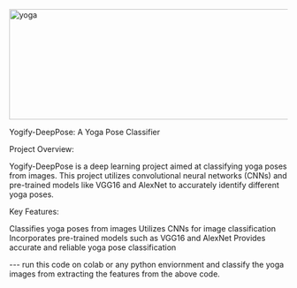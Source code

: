 <img src="https://github.com/Ashlrgs/Yogify-DeepPose--A_Yoga_Pose_Classifier/raw/main/yoga.jpg" alt="yoga" width="850" height="200">


Yogify-DeepPose: A Yoga Pose Classifier


Project Overview:

Yogify-DeepPose is a deep learning project aimed at classifying yoga poses from images. This project utilizes convolutional neural networks (CNNs) and pre-trained models like VGG16 and AlexNet to accurately identify different yoga poses.

Key Features:

Classifies yoga poses from images
Utilizes CNNs for image classification
Incorporates pre-trained models such as VGG16 and AlexNet
Provides accurate and reliable yoga pose classification


--- run this code on colab or any python enviornment and classify the yoga images from extracting the features from the above code.

